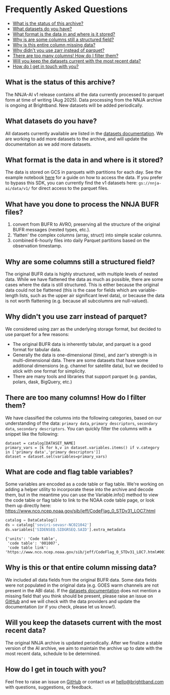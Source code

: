 # Frequently Asked Questions

- [What is the status of this archive?](#what-is-the-status-of-this-archive)
- [What datasets do you have?](#what-datasets-do-you-have)
- [What format is the data in and where is it stored?](#what-format-is-the-data-in-and-where-is-it-stored)
- [Why is are some columns still a structured field?](#why-is-are-some-columns-still-a-structured-field)
- [Why is this entire column missing data?](#why-is-this-entire-column-missing-data)
- [Why didn't you use zarr instead of parquet?](#why-didn-t-you-use-zarr-instead-of-parquet)
- [There are too many columns! How do I filter them?](#there-are-too-many-columns-how-do-i-filter-them)
- [Will you keep the datasets current with the most recent data?](#will-you-keep-the-datasets-current-with-the-most-recent-data)
- [How do I get in touch with you?](#how-do-i-get-in-touch-with-you)

## What is the status of this archive?
The NNJA-AI v1 release contains all the data currently processed to parquet form at time of writing (Aug 2025). Data processing from the NNJA archive is ongoing at Brightband. New datasets will be added periodically.

## What datasets do you have?
All datasets currently available are listed in the [datasets documentation](/docs/datasets.md).
We are working to add more datasets to the archive, and will update the documentation as we add more datasets.

## What format is the data in and where is it stored?
The data is stored on GCS in parquets with partitions for each day.
See the example notebook [here](/example_notebooks/basic_dataset_example.ipynb) for a guide on how to access the data.
If you prefer to bypass this SDK, you can currently find the v1 datasets here:
`gs://nnja-ai/data/v1/` for direct access to the parquet files.

## What have you done to process the NNJA BUFR files?
1) convert from BUFR to AVRO, preserving all the structure of the original BUFR messages (nested types, etc.).
2) 'flatten' the complex columns (array, struct) into simple scalar columns.
3) combined 6-hourly files into daily Parquet partitions based on the observation timestamp.

## Why are some columns still a structured field?
The original BUFR data is highly structured, with multiple levels of nested data.
While we have flattened the data as much as possible, there are some cases where the data is still structured.
This is either because the original data could not be flattened
(this is the case for fields which are variable-length lists, such as the upper air significant level data),
or because the data is not worth flattening (e.g. because all subcolumns are null-valued).

## Why didn't you use zarr instead of parquet?
We considered using zarr as the underlying storage format, but decided to use parquet for a few reasons:
- The original BUFR data is inherently tabular, and parquet is a good format for tabular data.
- Generally the data is one-dimensional (time), and zarr's strength is in multi-dimensional data.
There are some datasets that have some additional dimensions (e.g. channel for satellite data),
but we decided to stick with one format for simplicity.
- There are many tools and libraries that support parquet (e.g. pandas, polars, dask, BigQuery, etc.)

## There are too many columns! How do I filter them?
We have classified the columns into the following categories, based on our understanding of the data:
`primary data`, `primary descriptors`, `secondary data`, `secondary descriptors`.
You can quickly filter the columns with a snippet like the following:
```
dataset = catalog[DATASET_NAME]
primary_vars = [k for k,v in dataset.variables.items() if v.category in ['primary data','primary descriptors']]
dataset = dataset.sel(variables=primary_vars)
```

## What are code and flag table variables?
Some variables are encoded as a code table or flag table.
We're working on adding a helper utility to incorporate these into the archive and decode them,
but in the meantime you can use the Variable.info() method to view the code table or flag table to link to the NOAA code table page, or look them up directly here: https://www.nco.ncep.noaa.gov/sib/jeff/CodeFlag_0_STDv31_LOC7.html

```python
catalog = DataCatalog()
ds = catalog['seviri-sevasr-NC021042']
ds.variables['SIDENSEQ.SIDGRSEQ.SAID'].extra_metadata
```

```console
{'units': 'Code table',
 'code table': '001007',
 'code table link': 'https://www.nco.ncep.noaa.gov/sib/jeff/CodeFlag_0_STDv31_LOC7.html#001007'}
```


## Why is this or that entire column missing data?
We included all data fields from the original BUFR data.
Some data fields were not populated in the original data (e.g. GOES warm channels are not present in the ABI data).
If the [datasets documentation](/docs/datasets.md) does not mention a missing field that you think should be present,
please raise an issue on [GitHub](https://github.com/brightbandtech/nnja-ai/issues)
and we will check with the data providers and update the documentation (or if you check, please let us know!).

## Will you keep the datasets current with the most recent data?

The original NNJA archive is updated periodically. After we finalize a stable version of the AI archive,
we aim to maintain the archive up to date with the most recent data, schedule to be determined.

## How do I get in touch with you?

Feel free to raise an issue on [GitHub](https://github.com/brightbandtech/nnja-ai/issues)
or contact us at [hello@brightband.com](mailto:hello@brightband.com) with questions, suggestions, or feedback.
